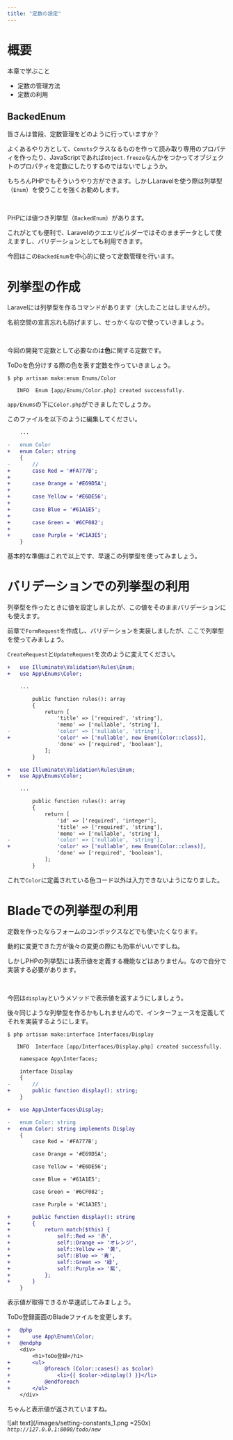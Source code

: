 ```yaml
---
title: "定数の設定"
---
```


# 概要

本章で学ぶこと

- 定数の管理方法
- 定数の利用


## BackedEnum

皆さんは普段、定数管理をどのように行っていますか？

よくあるやり方として、`Consts`クラスなるものを作って読み取り専用のプロパティを作ったり、JavaScriptであれば`Object.freeze`なんかをつかってオブジェクトのプロパティを定数にしたりするのではないでしょうか。

もちろんPHPでもそういうやり方ができます。しかしLaravelを使う際は列挙型（`Enum`）を使うことを強くお勧めします。

<br>

PHPには値つき列挙型（`BackedEnum`）があります。

これがとても便利で、Laravelのクエエリビルダーではそのままデータとして使えますし、バリデーションとしても利用できます。

今回はこの`BackedEnum`を中心的に使って定数管理を行います。


# 列挙型の作成

Laravelには列挙型を作るコマンドがあります（大したことはしませんが）。

名前空間の宣言忘れも防げますし、せっかくなので使っていきましょう。

<br>

今回の開発で定数として必要なのは**色**に関する定数です。

ToDoを色分けする際の色を表す定数を作っていきましょう。

```bash:/laravel-app
$ php artisan make:enum Enums/Color

   INFO  Enum [app/Enums/Color.php] created successfully.  
```

`app/Enums`の下に`Color.php`ができましたでしょうか。

このファイルを以下のように編集してください。

```diff php:/laravel-app/app/Enums/Color.php
    ...

-   enum Color
+   enum Color: string
    {
-       //
+       case Red = '#FA777B';
+   
+       case Orange = '#E69D5A';
+   
+       case Yellow = '#E6DE56';
+   
+       case Blue = '#61A1E5';
+   
+       case Green = '#6CF082';
+   
+       case Purple = '#C1A3E5';
    }

```

基本的な準備はこれで以上です、早速この列挙型を使ってみましょう。


# バリデーションでの列挙型の利用

列挙型を作ったときに値を設定しましたが、この値をそのままバリデーションにも使えます。

前章で`FormRequest`を作成し、バリデーションを実装しましたが、ここで列挙型を使ってみましょう。

`CreateRequest`と`UpdateRequest`を次のように変えてください。

```diff php:laravel-app/app/Http/Requests/Todo/CreateRequest.php
+   use Illuminate\Validation\Rules\Enum;
+   use App\Enums\Color;

    ...

        public function rules(): array
        {
            return [
                'title' => ['required', 'string'],
                'memo' => ['nullable', 'string'],
-               'color' => ['nullable', 'string'],
+               'color' => ['nullable', new Enum(Color::class)],
                'done' => ['required', 'boolean'],
            ];
        }
```

```diff php:laravel-app/app/Http/Requests/Todo/UpdateRequest.php
+   use Illuminate\Validation\Rules\Enum;
+   use App\Enums\Color;

    ...

        public function rules(): array
        {
            return [
                'id' => ['required', 'integer'],
                'title' => ['required', 'string'],
                'memo' => ['nullable', 'string'],
-               'color' => ['nullable', 'string'],
+               'color' => ['nullable', new Enum(Color::class)],
                'done' => ['required', 'boolean'],
            ];
        }
```

これで`Color`に定義されている色コード以外は入力できないようになりました。


# Bladeでの列挙型の利用

定数を作ったならフォームのコンボックスなどでも使いたくなります。

動的に変更できた方が後々の変更の際にも効率がいいですしね。

しかしPHPの列挙型には表示値を定義する機能などはありません。なので自分で実装する必要があります。

<br>

今回は`display`というメソッドで表示値を返すようにしましょう。

後々同じような列挙型を作るかもしれませんので、インターフェースを定義してそれを実装するようにします。

```bash:/laravel-app
$ php artisan make:interface Interfaces/Display    

   INFO  Interface [app/Interfaces/Display.php] created successfully.
```

```diff php:/laravel-app/app/Interfaces/Display.php
    namespace App\Interfaces;

    interface Display
    {
-       //
+       public function display(): string;
    }
```

```diff php:/laravel-app/app/Enums/Color.php
+   use App\Interfaces\Display;

-   enum Color: string
+   enum Color: string implements Display
    {
        case Red = '#FA777B';

        case Orange = '#E69D5A';

        case Yellow = '#E6DE56';

        case Blue = '#61A1E5';

        case Green = '#6CF082';

        case Purple = '#C1A3E5';

+       public function display(): string
+       {
+           return match($this) {
+               self::Red => '赤',
+               self::Orange => 'オレンジ',
+               self::Yellow => '黄',
+               self::Blue => '青',
+               self::Green => '緑',
+               self::Purple => '紫',
+           };
+       }
    }
```

表示値が取得できるか早速試してみましょう。

ToDo登録画面のBladeファイルを変更します。

```diff php:/laravel-app/resources/views/todo/new.blade.php
+   @php
+       use App\Enums\Color;
+   @endphp
    <div>
        <h1>ToDo登録</h1>
+       <ul>
+           @foreach (Color::cases() as $color)
+               <li>{{ $color->display() }}</li>
+           @endforeach
+       </ul>
    </div>
```

ちゃんと表示値が返されていますね。

![alt text](/images/setting-constants_1.png =250x)
*`http://127.0.0.1:8000/todo/new`*